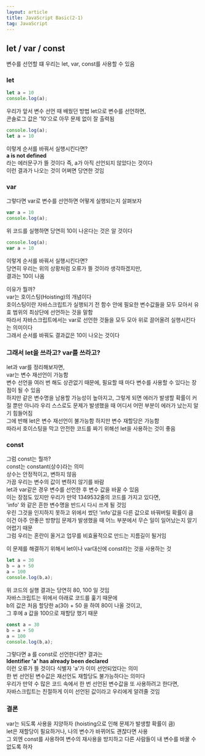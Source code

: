 ```yaml
---
layout: article
title: JavaScript Basic(2-1)
tag: JavaScript
---
```

## let / var / const
변수를 선언할 떄 우리는 let, var, const를 사용할 수 있음  


### let

```js
let a = 10
console.log(a);
```
우리가 앞서 변수 선언 때 배웠던 방법 let으로 변수를 선언하면,  
콘솔로그 값은 '10'으로 아무 문제 없이 잘 출력됨  

```js
console.log(a);
let a = 10
```
이렇게 순서를 바꿔서 실행시킨다면?  
**a is not defined**  
라는 에러문구가 뜰 것이다
즉, a가 아직 선언되지 않았다는 것이다  
이런 결과가 나오는 것이 어쩌면 당연한 것임  

### var
그렇다면 var로 변수를 선언하면 어떻게 실행되는지 살펴보자

```js
var a = 10
console.log(a);
```
위 코드를 실행하면 당연히 10이 나온다는 것은 알 것이다  

```js
console.log(a);
var a = 10
```
이렇게 순서를 바꿔서 실행시킨다면?  
당연히 우리는 위의 상황처럼 오류가 뜰 것이라 생각하겠지만,  
결과는 10이 나옴  
  
이유가 뭘까?  
var는 호이스팅(Hoisting)의 개념이다  
호이스팅이란 자바스크립트가 실행되기 전 함수 안에 필요한 변수값들을 모두 모아서 유효 범위의 최상단에 선언하는 것을 말함  
따라서 자바스크립트에서는 var로 선언한 것들을 모두 모아 위로 끌어올려 실행시킨다는 의미이다  
그래서 순서를 바꿔도 결과값은 10이 나오는 것이다  

### 그래서 let을 쓰라고? var를 쓰라고?
let과 var를 정리해보자면,  
var는 변수 재선언이 가능함  
변수 선언을 여러 번 해도 상관없기 때문에, 필요할 때 마다 변수를 사용할 수 있다는 장점이 될 수 있음  
하지만 같은 변수명을 남용할 가능성이 높아지고, 그렇게 되면 에러가 발생할 확률이 커질 뿐만 아니라 우리 스스로도 문제가 발생했을 때 어디서 어떤 부분이 에러가 났는지 알기 힘들어짐  
그에 반해 let은 변수 재선언이 불가능함
하지만 변수 재할당은 가능함  
따라서 호이스팅을 막고 안전한 코드를 짜기 위해선 let을 사용하는 것이 좋음  

### const
그럼 const는 뭘까?  
const는 constant(상수)라는 의미  
상수는 안정적이고, 변하지 않음  
가끔 우리는 변수의 값이 변하지 않기를 바람  
let과 var같은 경우 변수를 선언한 후 변수 값을 바꿀 수 있음  
이는 장점도 있지만 우리가 만약 1349532줄의 코드를 가지고 있다면,  
'info' 와 같은 흔한 변수명을 반드시 다시 쓰게 될 것임  
우린 그것을 인지하지 못하고 위에서 썼던 'info'값을 다른 값으로 바꿔버릴 확률이 큼  
이건 아주 안좋은 방향임 문제가 발생했을 때 어느 부분에서 무슨 일이 일어났는지 알기 어렵기 때문  
그럼 우리는 혼란이 올거고 업무를 비효율적으로 만드는 지름길이 될거임  
  
이 문제를 해결하기 위해서 let이나 var대신에 const라는 것을 사용하는 것  

```js
let a = 30
b = a + 50
a = 100
console.log(b,a);
```
위 코드의 실행 결과는 당연히 80, 100 일 것임  
자바스크립트는 위에서 아래로 코드를 훑기 때문에  
b의 값은 처음 할당한 a(30) + 50 을 하여 80이 나올 것이고,  
그 후에 a 값을 100으로 재할당 했기 때문  

```js
const a = 30
b = a + 50
a = 100
console.log(b,a);
```
그렇다면 a 를 const로 선언한다면?
결과는  
**Identifier 'a' has already been declared**  
이런 오류가 뜰 것이다
식별자 'a'가 이미 선언되었다는 의미  
한 번 선언된 변수값은 재선언도 재할당도 불가능하다는 의미다  
우리가 만약 수 많은 코드 속에서 한 번 선언된 변수값을 또 사용하려고 한다면,  
자바스크립트는 친절하게 이미 선언된 값이라고 우리에게 알려줄 것임  

### 결론
var는 되도록 사용을 지양하자 (hoisting으로 인해 문제가 발생할 확률이 큼)  
let은 재할당이 필요하거나, 나의 변수가 바뀌어도 괜찮다면 사용  
그 외엔 const를 사용하여 변수의 재사용을 방지하고 다른 사람들이 내 변수를 바꿀 수 없도록 하자  

